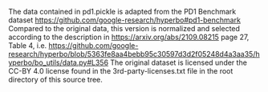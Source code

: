The data contained in pd1.pickle is adapted from the PD1 Benchmark dataset
https://github.com/google-research/hyperbo#pd1-benchmark
Compared to the original data, this version is normalized and selected according to the
description in https://arxiv.org/abs/2109.08215 page 27, Table 4, i.e.
https://github.com/google-research/hyperbo/blob/5363fe8aa4bebb95c30597d3d2f05248d4a3aa35/hyperbo/bo_utils/data.py#L356
The original dataset is licensed under the CC-BY 4.0 license found in the
3rd-party-licenses.txt file in the root directory of this source tree.
